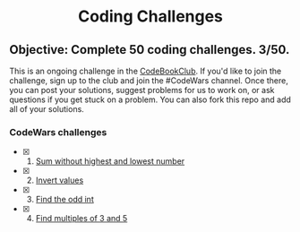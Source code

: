 <h1 align="center">Coding Challenges</h1>

## Objective: Complete 50 coding challenges. 3/50.

This is an ongoing challenge in the [CodeBookClub](https://madisonkanna.com/codebookclub). If you'd like to join the challenge, sign up to the club and join the #CodeWars channel. Once there, you can post your solutions, suggest problems for us to work on, or ask questions if you get stuck on a problem. You can also fork this repo and add all of your solutions. 

### CodeWars challenges


- [x] 1. [Sum without highest and lowest number](codewars/8kyu/Sum-without-highest-and-lowest-number)
- [x] 2. [Invert values](codewars/8kyu/Invert-values)
- [x] 3. [Find the odd int](codewars/6kyu/Find-the-odd-int)
- [x] 4. [Find multiples of 3 and 5](codewars/6kyu/Multiples-of-three-and-five)

